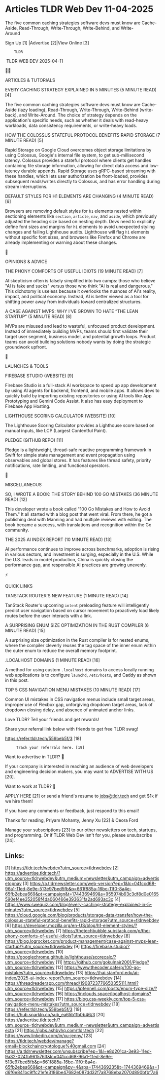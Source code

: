 # Articles TLDR Web Dev 11-04-2025

The five common caching strategies software devs must know are
Cache-Aside, Read-Through, Write-Through, Write-Behind, and
Write-Around ‌ ‌ ‌ ‌ ‌ ‌ ‌ ‌ ‌ ‌ ‌ ‌ ‌ ‌ ‌ ‌ ‌ ‌ ‌ ‌ ‌ ‌ ‌ ‌ ‌ ‌  ‌ ‌ ‌ ‌ ‌ ‌ ‌ ‌ ‌ ‌ ‌ ‌ ‌ ‌ ‌ ‌ ‌ ‌ ‌ ‌ ‌ ‌ ‌ ‌ ‌ ‌ 


 Sign Up [1] |Advertise [2]|View Online [3] 

		TLDR 

 TLDR WEB DEV 2025-04-11

🧑‍💻 

ARTICLES & TUTORIALS

 EVERY CACHING STRATEGY EXPLAINED IN 5 MINUTES (5 MINUTE READ) [4] 

 The five common caching strategies software devs must know are
Cache-Aside (lazy loading), Read-Through, Write-Through, Write-Behind
(write-back), and Write-Around. The choice of strategy depends on the
application's specific needs, such as whether it deals with read-heavy
workloads, data consistency requirements, or write-heavy loads. 

 HOW THE COLOSSUS STATEFUL PROTOCOL BENEFITS RAPID STORAGE (7 MINUTE
READ) [5] 

 Rapid Storage on Google Cloud overcomes object storage limitations by
using Colossus, Google's internal file system, to get sub-millisecond
latency. Colossus provides a stateful protocol where clients get
handles containing file storage information, allowing for direct data
access and low-latency durable appends. Rapid Storage uses gRPC-based
streaming with these handles, which lets user authorization be
front-loaded, provides subsequent reads/writes directly to Colossus,
and has error handling during stream interruptions. 

 DEFAULT STYLES FOR H1 ELEMENTS ARE CHANGING (4 MINUTE READ) [6] 

 Browsers are removing default styles for `h1` elements nested within
sectioning elements like `section`, `article`, `nav`, and `aside`,
which previously adjusted the heading size based on nesting depth.
Devs need to explicitly define font sizes and margins for `h1`
elements to avoid unexpected styling changes and failing Lighthouse
audits. Lighthouse will flag `h1` elements without specific font
sizes, and browsers like Firefox and Chrome are already implementing
or warning about these changes. 

🧠 

OPINIONS & ADVICE

 THE PHONY COMFORTS OF USEFUL IDIOTS (19 MINUTE READ) [7] 

 AI skepticism often is falsely simplified into two camps: those who
believe "AI is fake and sucks" versus those who think "AI is real and
dangerous." This dichotomy is useless because it overlooks the nuances
of AI's reality, impact, and political economy. Instead, AI is better
viewed as a tool for shifting power away from individuals toward
centralized structures. 

 A CASE AGAINST MVPS: WHY I'VE GROWN TO HATE “THE LEAN STARTUP" (5
MINUTE READ) [8] 

 MVPs are misused and lead to wasteful, unfocused product development.
Instead of immediately building MVPs, teams should first validate
their target user segment, business model, and potential growth loops.
Product teams can avoid building solutions nobody wants by doing the
strategic groundwork upfront. 

🚀 

LAUNCHES & TOOLS

 FIREBASE STUDIO (WEBSITE) [9] 

 Firebase Studio is a full-stack AI workspace to speed up app
development by using AI agents for backend, frontend, and mobile apps.
It allows devs to quickly build by importing existing repositories or
using AI tools like App Prototyping and Gemini Code Assist. It also
has easy deployment to Firebase App Hosting. 

 LIGHTHOUSE SCORING CALCULATOR (WEBSITE) [10] 

 The Lighthouse Scoring Calculator provides a Lighthouse score based
on manual inputs, like LCP (Largest Contentful Paint). 

 PLEDGE (GITHUB REPO) [11] 

 Pledge is a lightweight, thread-safe reactive programming framework
in Swift for simple state management and event propagation using
observables and global stores. It has features like thread safety,
priority notifications, rate limiting, and functional operators. 

🎁 

MISCELLANEOUS

 SO, I WROTE A BOOK: THE STORY BEHIND 100 GO MISTAKES (36 MINUTE READ)
[12] 

 This developer wrote a book called "100 Go Mistakes and How to Avoid
Them." It all started with a blog post that went viral. From there, he
got a publishing deal with Manning and had multiple reviews with
editing. The book became a success, with translations and recognition
within the Go community. 

 THE 2025 AI INDEX REPORT (10 MINUTE READ) [13] 

 AI performance continues to improve across benchmarks, adoption is
rising in various sectors, and investment is surging, especially in
the U.S. While the U.S. leads in model production, China is quickly
closing the performance gap, and responsible AI practices are growing
unevenly. 

⚡ 

QUICK LINKS

 TANSTACK ROUTER'S NEW FEATURE (1 MINUTE READ) [14] 

 TanStack Router's upcoming `intent` preloading feature will
intelligently predict user navigation based on cursor movement to
proactively load likely routes before the user interacts with a link. 

 A SURPRISING ENUM SIZE OPTIMIZATION IN THE RUST COMPILER (6 MINUTE
READ) [15] 

 A surprising size optimization in the Rust compiler is for nested
enums, where the compiler cleverly reuses the tag space of the inner
enum within the outer enum to reduce the overall memory footprint. 

 .LOCALHOST DOMAINS (1 MINUTE READ) [16] 

 A method for using custom `.localhost` domains to access locally
running web applications is to configure `launchd`, `/etc/hosts`, and
Caddy as shown in this post. 

 TOP 5 CSS NAVIGATION MENU MISTAKES (10 MINUTE READ) [17] 

 Common UI mistakes in CSS navigation menus include small target
areas, improper use of Flexbox gap, unforgiving dropdown target areas,
lack of dropdown closing delay, and absence of animated anchor links. 

Love TLDR? Tell your friends and get rewards!

 Share your referral link below with friends to get free TLDR swag! 

 https://refer.tldr.tech/559beb5f/3 [18] 

		 Track your referrals here. [19] 

Want to advertise in TLDR? 📰

 If your company is interested in reaching an audience of web
developers and engineering decision makers, you may want to ADVERTISE
WITH US [20]. 

Want to work at TLDR? 💼

 APPLY HERE [21] or send a friend's resume to jobs@tldr.tech and get
$1k if we hire them! 

 If you have any comments or feedback, just respond to this email! 

Thanks for reading, 
Priyam Mohanty, Jenny Xu [22] & Ceora Ford 

 Manage your subscriptions [23] to our other newsletters on tech,
startups, and programming. Or if TLDR Web Dev isn't for you, please
unsubscribe [24]. 

 

Links:
------
[1] https://tldr.tech/webdev?utm_source=tldrwebdev
[2] https://advertise.tldr.tech/?utm_source=tldrwebdev&utm_medium=newsletter&utm_campaign=advertisetopnav
[3] https://a.tldrnewsletter.com/web-version?ep=1&lc=041ccd68-96a1-11ed-8e9e-513e97bed5fb&p=661f885a-16bc-11f0-8a4e-65fb2ebea669&pt=campaign&t=1744369469&s=955974b93c3df8d0e0165590ef4ee352058f4da060466e393631fa2ad693ac3c
[4] https://www.swequiz.com/blog/every-caching-strategy-explained-in-5-minutes?utm_source=tldrwebdev
[5] https://cloud.google.com/blog/products/storage-data-transfer/how-the-colossus-stateful-protocol-benefits-rapid-storage?utm_source=tldrwebdev
[6] https://developer.mozilla.org/en-US/blog/h1-element-styles/?utm_source=tldrwebdev
[7] https://thetechbubble.substack.com/p/the-phony-comforts-of-useful-idiots?utm_source=tldrwebdev
[8] https://blog.logrocket.com/product-management/case-against-mvps-lean-startup/?utm_source=tldrwebdev
[9] https://firebase.studio/?utm_source=tldrwebdev
[10] https://googlechrome.github.io/lighthouse/scorecalc/?utm_source=tldrwebdev
[11] https://github.com/gokulnair2001/Pledge?utm_source=tldrwebdev
[12] https://www.thecoder.cafe/p/100-go-mistakes?utm_source=tldrwebdev
[13] https://hai.stanford.edu/ai-index/2025-ai-index-report?utm_source=tldrwebdev
[14] https://threadreaderapp.com/thread/1908723776650355111.html?utm_source=tldrwebdev
[15] https://jpfennell.com/posts/enum-type-size/?utm_source=tldrwebdev
[16] https://inclouds.space/localhost-domains?utm_source=tldrwebdev
[17] https://blog.css-weekly.com/top-5-css-navigation-menu-mistakes?utm_source=tldrwebdev
[18] https://refer.tldr.tech/559beb5f/3
[19] https://hub.sparklp.co/sub_ea65b11b0b46/3
[20] https://advertise.tldr.tech/?utm_source=tldrwebdev&utm_medium=newsletter&utm_campaign=advertisecta
[21] https://jobs.ashbyhq.com/tldr.tech
[22] https://www.linkedin.com/in/xu-jenny/
[23] https://tldr.tech/webdev/manage?email=blockchaincryptologue%40gmail.com
[24] https://a.tldrnewsletter.com/unsubscribe?ep=1&l=e8d201ca-3e93-11ed-9a32-0241b9615763&lc=041ccd68-96a1-11ed-8e9e-513e97bed5fb&p=661f885a-16bc-11f0-8a4e-65fb2ebea669&pt=campaign&pv=4&spa=1744369235&t=1744369469&s=1d6f6e841bc9ffc21efe3186be47682e087dd32f7a8768eba2070d890bfbf7a6